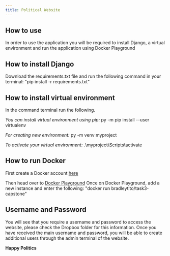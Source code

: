 ```yaml
---
title: Political Website
---
```


## How to use
In order to use the application you will be required to install Django, a virtual environment and run the application using Docker Playground

## How to install Django
Download the requirements.txt file and run the following command in your terminal:
	"pip install -r requirements.txt"

## How to install virtual environment
In the command terminal run the following.

*You can install virtual environment using pip:*
py -m pip install --user virtualenv
 
*For creating new environment:*
py -m venv myproject
 
*To activate your virtual environment:*
.\myproject\Scripts\activate

## How to run Docker
First create a Docker account [here](https://hub.docker.com/)

Then head over to [Docker Playground](https://labs.play-with-docker.com/)
Once on Docker Playground, add a new instance and enter the following:
	"docker run bradleytito/task3-capstone"

## Username and Password
You will see that you require a username and password to access the website, please check the Dropbox folder for this information.
Once you have received the main username and password, you will be able to create additional users through the admin terminal of the website.

**Happy Politics**
